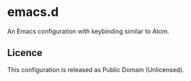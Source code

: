 # emacs.d
An Emacs configuration with keybinding similar to Atom.

## Licence

This configuration is released as Public Domain (Unlicensed).

